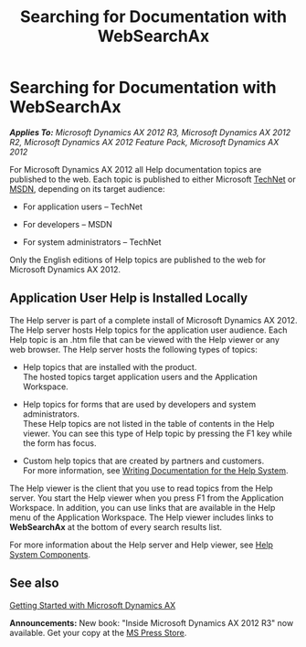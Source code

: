 ﻿---
title: Searching for Documentation with WebSearchAx
TOCTitle: Searching for Documentation with WebSearchAx
ms:assetid: 0161e85b-7d17-4f52-9715-452498d1f7de
ms:mtpsurl: https://msdn.microsoft.com/en-us/library/Hh538476(v=AX.60)
ms:contentKeyID: 39508909
ms.date: 07/14/2021
mtps_version: v=AX.60
---

# Searching for Documentation with WebSearchAx 


_**Applies To:** Microsoft Dynamics AX 2012 R3, Microsoft Dynamics AX 2012 R2, Microsoft Dynamics AX 2012 Feature Pack, Microsoft Dynamics AX 2012_

For Microsoft Dynamics AX 2012 all Help documentation topics are published to the web. Each topic is published to either Microsoft [TechNet](http://technet.microsoft.com/en-us/library/dd362025.aspx) or [MSDN](http://msdn.microsoft.com/en-us/library/aa155304.aspx), depending on its target audience:

  - For application users – TechNet

  - For developers – MSDN

  - For system administrators – TechNet

Only the English editions of Help topics are published to the web for Microsoft Dynamics AX 2012.

## Application User Help is Installed Locally

The Help server is part of a complete install of Microsoft Dynamics AX 2012. The Help server hosts Help topics for the application user audience. Each Help topic is an .htm file that can be viewed with the Help viewer or any web browser. The Help server hosts the following types of topics:

  - Help topics that are installed with the product.  
    The hosted topics target application users and the Application Workspace.

  - Help topics for forms that are used by developers and system administrators.  
    These Help topics are not listed in the table of contents in the Help viewer. You can see this type of Help topic by pressing the F1 key while the form has focus.

  - Custom help topics that are created by partners and customers.  
    For more information, see [Writing Documentation for the Help System](writing-documentation-for-the-help-system.md).

The Help viewer is the client that you use to read topics from the Help server. You start the Help viewer when you press F1 from the Application Workspace. In addition, you can use links that are available in the Help menu of the Application Workspace. The Help viewer includes links to **WebSearchAx** at the bottom of every search results list.

For more information about the Help server and Help viewer, see [Help System Components](help-system-components.md).

## See also

[Getting Started with Microsoft Dynamics AX](getting-started-with-microsoft-dynamics-ax.md)

  
**Announcements:** New book: "Inside Microsoft Dynamics AX 2012 R3" now available. Get your copy at the [MS Press Store](https://www.microsoftpressstore.com/store/inside-microsoft-dynamics-ax-2012-r3-9780735685109).

